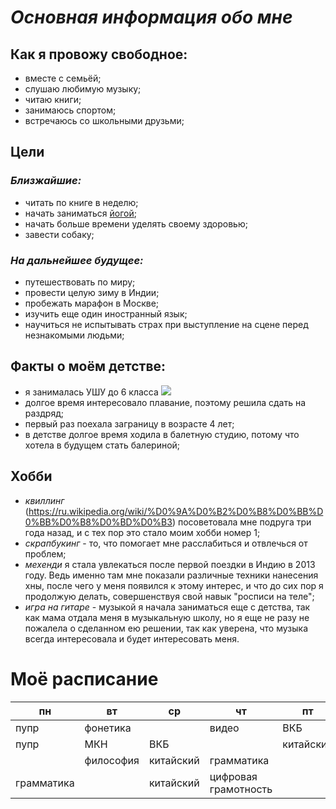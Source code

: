 # *Основная информация обо мне*
## **Как я провожу cвободное:**
   + вместе с семьёй;
   + слушаю любимую музыку;
   + читаю книги;
   + занимаюсь спортом;
   + встречаюсь со школьными друзьми;
## **Цели**
### *Близжайшие:*
   - читать по книге в неделю;
   - начать заниматься [йогой]( https://ru.wikipedia.org/wiki/%D0%99%D0%BE%D0%B3%D0%B0); 
   - начать больше времени уделять своему здоровью;
   - завести собаку;
### *На дальнейшее будущее:*
   - путешествовать по миру;
   - провести целую зиму в Индии;
   - пробежать марафон в Москве;
   - изучить еще один иностранный язык;
   - научиться не испытывать страх при выступление на сцене перед незнакомыми людьми;
## **Факты о моём детстве:**
   - я занималась УШУ до 6 класса
   ![](https://upload.wikimedia.org/wikipedia/commons/4/47/%D0%9C%D0%B0%D1%81%D1%82%D0%B5%D1%80%D0%B0_%D0%A8%D0%BA%D0%BE%D0%BB%D1%8B_%D0%BA%D1%83%D0%BD%D0%B3-%D1%84%D1%83_%D0%B2_%D0%9E%D0%90%D0%AD_%28%D0%A5%D0%B0%D0%BD_%D0%B8_%D0%A2%D0%BE%D0%BD%D0%B8_%D0%A1%D1%8E%D1%8D%29.jpg)
   - долгое время интересовало плавание, поэтому решила сдать на раздряд; 
   - первый раз поехала заграницу в возрасте 4 лет;
   - в детстве долгое время ходила в балетную студию, потому что хотела в будущем стать балериной;
 ## **Хобби**
   - *квиллинг* (<https://ru.wikipedia.org/wiki/%D0%9A%D0%B2%D0%B8%D0%BB%D0%BB%D0%B8%D0%BD%D0%B3>) посоветовала мне подруга три года назад, и с тех пор это стало моим хобби номер 1; 
   - *скрапбукинг* - то, что помогает мне расслабиться и отвлечься от проблем;
   - *мехенди* я стала увлекаться после первой поездки в Индию в 2013 году. Ведь именно там мне показали различные техники нанесения хны, после чего у меня появился к этому интерес, и что до сих пор я продолжую делать, совершенствуя свой навык "росписи на теле";
   - *игра на гитаре* - музыкой я начала заниматься еще с детства, так как мама отдала меня в музыкальную школу, но я еще не разу не пожалела о сделанном ею решении, так как уверена, что музыка всегда интересовала и будет интересовать меня.
   # **Моё расписание**
   пн|вт|ср|чт|пт|сб
   ---|---|---|---|---|---
   пупр|фонетика|  |видео|ВКБ
   пупр|МКН|ВКБ|  |китайский
   |  |философия|китайский|грамматика|  |латинский
   грамматика| |китайский|цифровая грамотность
   

